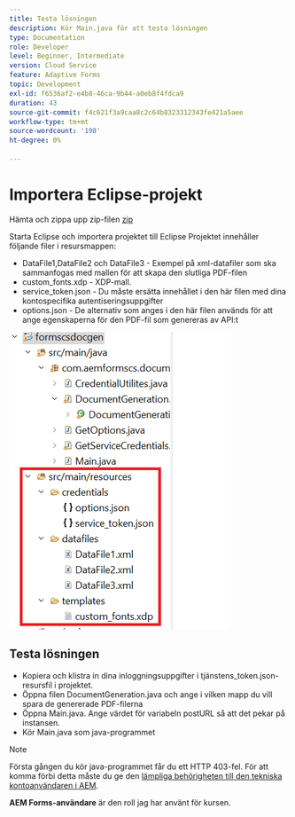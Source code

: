 ```yaml
---
title: Testa lösningen
description: Kör Main.java för att testa lösningen
type: Documentation
role: Developer
level: Beginner, Intermediate
version: Cloud Service
feature: Adaptive Forms
topic: Development
exl-id: f6536af2-e4b8-46ca-9b44-a0eb8f4fdca9
duration: 43
source-git-commit: f4c621f3a9caa8c2c64b8323312343fe421a5aee
workflow-type: tm+mt
source-wordcount: '198'
ht-degree: 0%

---
```


# Importera Eclipse-projekt

Hämta och zippa upp zip-filen [zip](./assets/aem-forms-cs-doc-gen.zip)

Starta Eclipse och importera projektet till Eclipse
Projektet innehåller följande filer i resursmappen:

* DataFile1,DataFile2 och DataFile3 - Exempel på xml-datafiler som ska sammanfogas med mallen för att skapa den slutliga PDF-filen
* custom_fonts.xdp - XDP-mall.
* service_token.json - Du måste ersätta innehållet i den här filen med dina kontospecifika autentiseringsuppgifter
* options.json - De alternativ som anges i den här filen används för att ange egenskaperna för den PDF-fil som genereras av API:t

![resources-file](./assets/resource-files.png)

## Testa lösningen

* Kopiera och klistra in dina inloggningsuppgifter i tjänstens_token.json-resursfil i projektet.
* Öppna filen DocumentGeneration.java och ange i vilken mapp du vill spara de genererade PDF-filerna
* Öppna Main.java. Ange värdet för variabeln postURL så att det pekar på instansen.
* Kör Main.java som java-programmet

>[!NOTE]
> Första gången du kör java-programmet får du ett HTTP 403-fel. För att komma förbi detta måste du ge den [lämpliga behörigheten till den tekniska kontoanvändaren i AEM](https://experienceleague.adobe.com/docs/experience-manager-learn/getting-started-with-aem-headless/authentication/service-credentials.html?lang=en#configure-access-in-aem).

**AEM Forms-användare** är den roll jag har använt för kursen.
